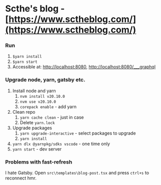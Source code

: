 # Scthe's blog - [https://www.sctheblog.com/](https://www.sctheblog.com/)

### Run

1. `$yarn install`
1. `$yarn start`
1. Accessible at: [http://localhost:8080](), [http://localhost:8080/\_\_\_graphql]()

### Upgrade node, yarn, gatsby etc.

1. Install node and yarn
   1. `nvm install v20.10.0`
   1. `nvm use v20.10.0`
   1. `corepack enable` - add yarn
2. Clean repo
   1. `yarn cache clean` - just in case
   1. Delete `yarn.lock`
3. Upgrade packages
   1. `yarn upgrade-interactive` - select packages to upgrade
   1. `yarn install`
4. `yarn dlx @yarnpkg/sdks vscode` - one time only
5. `yarn start` - dev server

### Problems with fast-refresh

I hate Gatsby. Open `src\templates\blog-post.tsx` and press `ctrl+s` to reconnect hmr.
